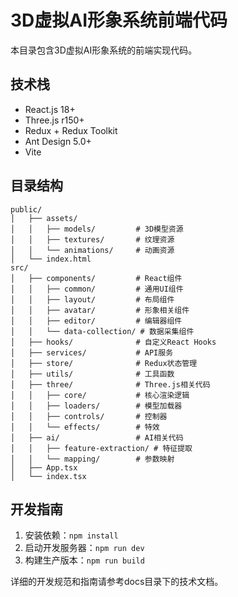 # 3D虚拟AI形象系统前端代码

本目录包含3D虚拟AI形象系统的前端实现代码。

## 技术栈

- React.js 18+
- Three.js r150+
- Redux + Redux Toolkit
- Ant Design 5.0+
- Vite

## 目录结构

```
public/
│   ├── assets/
│   │   ├── models/         # 3D模型资源
│   │   ├── textures/       # 纹理资源
│   │   └── animations/     # 动画资源
│   └── index.html
src/
│   ├── components/         # React组件
│   │   ├── common/         # 通用UI组件
│   │   ├── layout/         # 布局组件
│   │   ├── avatar/         # 形象相关组件
│   │   ├── editor/         # 编辑器组件
│   │   └── data-collection/ # 数据采集组件
│   ├── hooks/              # 自定义React Hooks
│   ├── services/           # API服务
│   ├── store/              # Redux状态管理
│   ├── utils/              # 工具函数
│   ├── three/              # Three.js相关代码
│   │   ├── core/           # 核心渲染逻辑
│   │   ├── loaders/        # 模型加载器
│   │   ├── controls/       # 控制器
│   │   └── effects/        # 特效
│   ├── ai/                 # AI相关代码
│   │   ├── feature-extraction/ # 特征提取
│   │   └── mapping/        # 参数映射
│   ├── App.tsx
│   └── index.tsx
```

## 开发指南

1. 安装依赖：`npm install`
2. 启动开发服务器：`npm run dev`
3. 构建生产版本：`npm run build`

详细的开发规范和指南请参考docs目录下的技术文档。
